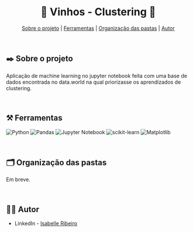 <div align="center">

# 🍷 Vinhos - Clustering 🍷

</div>

<div align="center">

[Sobre o projeto](#project) | [Ferramentas](#tools) | [Organização das pastas](#folders) | [Autor](#autor)

</br>

</div>

## :black_nib: Sobre o projeto <a name="project"></a>

Aplicação de machine learning no jupyter notebook feita com uma base de dados encontrada no data.world na qual priorizasse os aprendizados de clustering.

</br>

## ⚒️ Ferramentas <a name="tools"></a>

![Python](https://img.shields.io/badge/python-e4d2e4?style=for-the-badge&logo=python&logoColor=black)
![Pandas](https://img.shields.io/badge/pandas-e4d2e4.svg?style=for-the-badge&logo=pandas&logoColor=black)
![Jupyter Notebook](https://img.shields.io/badge/jupyter-e4d2e4.svg?style=for-the-badge&logo=jupyter&logoColor=black)
![scikit-learn](https://img.shields.io/badge/scikit--learn-e4d2e4.svg?style=for-the-badge&logo=scikit-learn&logoColor=black)
![Matplotlib](https://img.shields.io/badge/Matplotlib-e4d2e4.svg?style=for-the-badge&logo=Matplotlib&logoColor=black)

</br>

## 🗂️ Organização das pastas <a name="folders"></a>

Em breve.

</br>

## 👩‍💻 Autor <a name="autor"></a>

- LinkedIn - [Isabelle Ribeiro](https://www.linkedin.com/in/drisabelles/)
